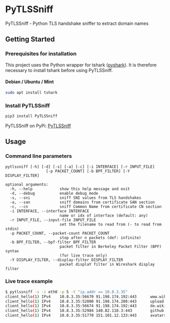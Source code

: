 # PyTLSSniff

PyTLSSniff - Python TLS handshake sniffer to extract domain names

<!-- GETTING STARTED -->
## Getting Started

### Prerequisites for installation

This project uses the Python wrapper for tshark ([pyshark](https://github.com/KimiNewt/pyshark)). It is therefore necessary to install tshark before using PyTLSSniff.

#### Debian / Ubuntu / Mint

```sh
sudo apt install tshark
```

### Install PyTLSSniff

```sh
pip3 install PyTLSSniff
```

PyTLSSniff on PyPi: [PyTLSSniff](https://pypi.org/project/PyTLSSniff)
<!-- USAGE EXAMPLES -->
## Usage

### Command line parameters

```
pytlssniff [-h] [-d] [-s] [-a] [-c] [-i INTERFACE] [-r INPUT_FILE]
                  [-p PACKET_COUNT] [-b BPF_FILTER] [-Y DISPLAY_FILTER]

optional arguments:
  -h, --help            show this help message and exit
  -d, --debug           enable debug mode
  -s, --sni             sniff SNI values from TLS handshakes
  -a, --san             sniff domains from certificate SAN section
  -c, --cn              sniff Common Name from certificate CN section
  -i INTERFACE, --interface INTERFACE
                        name or idx of interface (default: any)
  -r INPUT_FILE, --input-file INPUT_FILE
                        set the filename to read from (- to read from stdin)
  -p PACKET_COUNT, --packet-count PACKET_COUNT
                        stop after n packets (def: infinite)
  -b BPF_FILTER, --bpf-filter BPF_FILTER
                        packet filter in Berkeley Packet Filter (BPF) syntax
                        (for live trace only)
  -Y DISPLAY_FILTER, --display-filter DISPLAY_FILTER
                        packet displaY filter in Wireshark display filter
```

### Live trace example

```sh
$ pytlssniff -s -i eth0 -p 5 -Y "ip.addr == 10.8.3.35"
client_hello(1) IPv4    10.8.3.35:56670 91.198.174.192:443      www.wikipedia.org
client_hello(1) IPv4    10.8.3.35:52000 91.198.174.208:443      upload.wikimedia.org
client_hello(1) IPv4    10.8.3.35:56674 91.198.174.192:443      de.wikipedia.org
client_hello(1) IPv4    10.8.3.35:52984 140.82.118.3:443        github.com
client_hello(1) IPv4    10.8.3.35:51770 151.101.12.133:443      avatars0.githubusercontent.com
```
